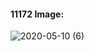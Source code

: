 #### 11172 Image:
![2020-05-10 (6)](https://user-images.githubusercontent.com/60235679/81503984-6a14ce00-92ac-11ea-8231-d095fcf77adf.png)
